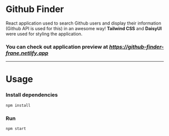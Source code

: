 # Github Finder
React application used to search Github users and display their information (Github API is used for this) in an awesome way!
<strong>Tailwind CSS</strong> and <strong>DaisyUI</strong> were used for styling the application. <br/>

### You can check out application preview at <i>https://github-finder-frane.netlify.app</i>

---

# Usage

### Install dependencies

```bash
npm install
```

### Run

```bash
npm start
```
